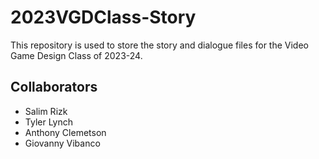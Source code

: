 # 2023VGDClass-Story
This repository is used to store the story and dialogue files for the Video Game Design Class of 2023-24.

## Collaborators
- Salim Rizk
- Tyler Lynch
- Anthony Clemetson
- Giovanny Vibanco